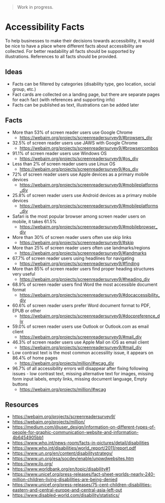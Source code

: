> Work in progress.

# Accessibility Facts

To help businesses to make their decisions towards accessibility, it would be nice to have a place where different facts about accessibility are collected. For better readability all facts should be supported by illustrations. References to all facts should be provided.

## Ideas

* Facts can be filtered by categories (disability type, geo location, social group, etc.)
* Fact cards are collected on a landing page, but there are separate pages for each fact (with references and supporting info)
* Facts can be published as text, illustrations can be added later

## Facts

* More than 53% of screen reader users use Google Chrome
  * https://webaim.org/projects/screenreadersurvey9/#browsers_div
* 32.5% of screen reader users use JAWS with Google Chrome
  * https://webaim.org/projects/screenreadersurvey9/#browsercombos
* 91.1% of screen reader users use Windows OS
  * https://webaim.org/projects/screenreadersurvey9/#os_div
* Less than 2% of screen reader users use Linux OS
  * https://webaim.org/projects/screenreadersurvey9/#os_div
* 72% of screen reader users use Apple devices as a primary mobile devices
  * https://webaim.org/projects/screenreadersurvey9/#mobileplatforms_div
* 25.8% of screen reader users use Android devices as a primary mobile devices
  * https://webaim.org/projects/screenreadersurvey9/#mobileplatforms_div
* Safari is the most popular browser among screen reader users on mobile, it takes 61.5%
  * https://webaim.org/projects/screenreadersurvey9/#mobilebrowser_div
* More than 30% of screen reader users often use skip links
  * https://webaim.org/projects/screenreadersurvey9/#skip
* More than 25% of screen reader users often use landmarks/regions
  * https://webaim.org/projects/screenreadersurvey9/#landmarks
* 67.7% of screen reader users using headlines for navigating
  * https://webaim.org/projects/screenreadersurvey9/#finding
* More than 85% of screen reader users find proper heading structures very useful
  * https://webaim.org/projects/screenreadersurvey9/#heading_div
* 68.9% of screen reader users find Word the most accessible document format
  * https://webaim.org/projects/screenreadersurvey9/#docaccessibility_div
* 60.6% of screen reader users prefer Word document format to PDF, EPUB or other
  * https://webaim.org/projects/screenreadersurvey9/#docpreference_div
* 59.0% of screen reader users use Outlook or Outlook.com as email client
  * https://webaim.org/projects/screenreadersurvey9/#mail_div
* 46.3% of screen reader users use Apple Mail on iOS as email client
  * https://webaim.org/projects/screenreadersurvey9/#mail_div
* Low contrast text is the most common accessility issue, it appears on 86.4% of home pages
  * https://webaim.org/projects/million/#wcag_div
* 96.7% of all accessibility errors will disappear after fixing following issues - low contrast text, missing alternative text for images, missing form input labels, empty links, missing document language, Empty buttons
  * https://webaim.org/projects/million/#wcag

## Resources

* https://webaim.org/projects/screenreadersurvey9/
* https://webaim.org/projects/million/
* https://medium.com/@user_design/information-on-different-types-of-people-for-graphic-communication-website-and-information-4b6454905bb1
* https://www.who.int/news-room/facts-in-pictures/detail/disabilities
* https://www.who.int/disabilities/world_report/2011/report.pdf
* https://www.un.org/en/content/disabilitystrategy/
* https://www.un.org/esa/socdev/enable/unpwdwebsites.htm
* https://www.ilo.org/
* https://www.worldbank.org/en/topic/disability#1
* https://www.unicef.org/press-releases/fact-sheet-worlds-nearly-240-million-children-living-disabilities-are-being-denied
* https://www.unicef.org/press-releases/75-cent-children-disabilities-eastern-and-central-europe-and-central-asia-left-out
* https://www.disabled-world.com/disability/statistics/
